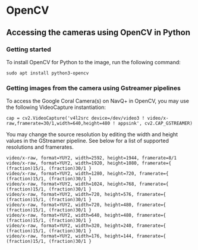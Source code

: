 # OpenCV

## Accessing the cameras using OpenCV in Python

### Getting started

To install OpenCV for Python to the image, run the following command:

```
sudo apt install python3-opencv
```

### Getting images from the camera using Gstreamer pipelines

To access the Google Coral Camera(s) on NavQ+ in OpenCV, you may use the following VideoCapture instantiation:

```
cap = cv2.VideoCapture('v4l2src device=/dev/video3 ! video/x-raw,framerate=30/1,width=640,height=480 ! appsink', cv2.CAP_GSTREAMER)
```

You may change the source resolution by editing the width and height values in the GStreamer pipeline. See below for a list of supported resolutions and framerates.

```
video/x-raw, format=YUY2, width=2592, height=1944, framerate=8/1
video/x-raw, format=YUY2, width=1920, height=1080, framerate={ (fraction)15/1, (fraction)30/1 }
video/x-raw, format=YUY2, width=1280, height=720, framerate={ (fraction)15/1, (fraction)30/1 }
video/x-raw, format=YUY2, width=1024, height=768, framerate={ (fraction)15/1, (fraction)30/1 }
video/x-raw, format=YUY2, width=720, height=576, framerate={ (fraction)15/1, (fraction)30/1 }
video/x-raw, format=YUY2, width=720, height=480, framerate={ (fraction)15/1, (fraction)30/1 }
video/x-raw, format=YUY2, width=640, height=480, framerate={ (fraction)15/1, (fraction)30/1 }
video/x-raw, format=YUY2, width=320, height=240, framerate={ (fraction)15/1, (fraction)30/1 }
video/x-raw, format=YUY2, width=176, height=144, framerate={ (fraction)15/1, (fraction)30/1 }
```